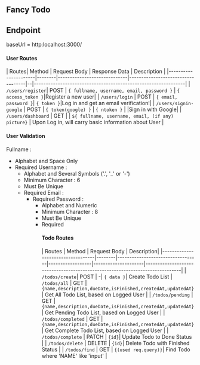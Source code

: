 
**Fancy Todo**
----------------------------------------

## Endpoint

baseUrl = http:localhost:3000/

#### User Routes
| Routes| Method | Request Body | Response Data | Description |
|----------------------|--------|-----------------------------|-----------------------------------|--|---------------------------------------------------------------|
| `/users/register`| POST | `{ fullname, username, email, password }` | `{ access_token }`|Register a new user|
| `/users/login` | POST | `{ email, password }`| `{ token }`|Log in and get an email verification!|
| `/users/signin-google` | POST | `{ token(google) }` | `{ ntoken }` | |Sign in with Google|
| `/users/dashboard` | GET | | `${ fullname, username, email, (if any) picture}` | Upon Log in, will carry basic information about User |

#### User Validation
Fullname : <br>
<ul>
  <li> Alphabet and Space Only
  <li> Required
Username : <br>
<ul>
  <li> Alphabet and Several Symbols ('.', '_' or '-')
  <li> Minimum Character : 6
  <li> Must Be Unique
  <li> Required
Email : <br>
<ul>
  <li> Required
Password : <br>
<ul>
  <li> Alphabet and Numeric
  <li> Minimum Character : 8
  <li> Must Be Unique
  <li> Required

#### Todo Routes
| Routes | Method | Request Body | Description|
|-----------------------------------|--------|----------------------------------|------------------|---------------------|------------------------------------------------------------------------------|
| `/todos/create`| POST | -| `{ data }`| Create Todo List
| `/todos/all` | GET | `{name,description,dueDate,isFinished,createdAt,updatedAt}`| Get All Todo List, based on Logged User |
| `/todos/pending` | GET | `{name,description,dueDate,isFinished,createdAt,updatedAt}`| Get Pending Todo List, based on Logged User |
| `/todos/completed` | GET | `{name,description,dueDate,isFinished,createdAt,updatedAt}`| Get Complete Todo List, based on Logged User |
| `/todos/complete` | PATCH | `{id}`| Update Todo to Done Status |
| `/todos/delete` | DELETE | `{id}`| Delete Todo with Finished Status |
| `/todos/find` | GET | `{(used req.query)}`| Find Todo where  'NAME' like 'input' |
